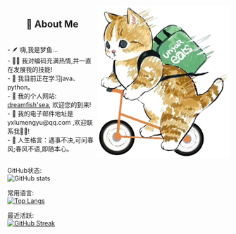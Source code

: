 <!-- 背景图 -->
<img align="right" alt="GIF" src="./image/bg.png" width="300"/>

<!-- 关于我 -->
<h2 height="199px" align="center">📌 About Me</h2>
<br />
- 🪶 嗨,我是梦鱼...<br />
- 👨‍💻 我对编码充满热情,并一直在发展我的技能!<br />
- 🌱 我目前正在学习java、python。<br />
- 🐋 我的个人网站: <a href="https://www.dreamfish.cc">dreamfish'sea</a>, 欢迎您的到来!<br />
- 📨 我的电子邮件地址是 yxlumengyu@qq.com ,欢迎联系我👏🏻!<br />
- 🔆 人生格言：遇事不决,可问春风;春风不语,即随本心。<br />
<h2 height="199px" align="center"></h2>

GitHub状态:<br />
![GitHub stats](https://github-readme-stats.vercel.app/api?username=dreamfishyx&show_icons=true&theme=default&count_private=true)

常用语言:<br />
[![Top Langs](https://github-readme-stats.vercel.app/api/top-langs/?username=dreamfishyx&layout=compact&theme=default)](https://github.com/dreamfishyx/github-readme-stats)

最近活跃:<br />
[![GitHub Streak](https://streak-stats.demolab.com/?user=dreamfishyx&theme=tokyonight-duo)](https://git.io/streak-stats)
<!--
**dreamfishyx/dreamfishyx** is a ✨ _special_ ✨ repository because its `README.md` (this file) appears on your GitHub profile.
项目：
[![ReadMe Card](https://github-readme-stats.vercel.app/api/pin/?username=dreamfishyx&repo=github-readme-stats)](https://github.com/dreamfishyx/github-readme-stats)

Here are some ideas to get you started:

- 🔭 I’m currently working on ...
- 🌱 I’m currently learning ...
- 👯 I’m looking to collaborate on ...
- 🤔 I’m looking for help with ...
- 💬 Ask me about ...
- 📫 How to reach me: ...
- 😄 Pronouns: ...
- ⚡ Fun fact: ...
-->
